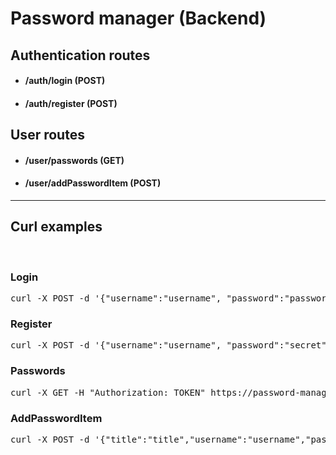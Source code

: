 # Password manager (Backend)

## Authentication routes
* #### /auth/login (POST)
* #### /auth/register (POST)

## User routes
* #### /user/passwords (GET)
* #### /user/addPasswordItem (POST)

***

## Curl examples

&nbsp;

### Login
<pre>curl -X POST -d '{"username":"username", "password":"password"}' -H "Content-Type: application/json" https://password-manager-backend.vercel.app/auth/login</pre>


### Register
<pre>curl -X POST -d '{"username":"username", "password":"secret", "email":"email@mail.com"}' -H "Content-Type: application/json" https://password-manager-backend.vercel.app/auth/register</pre>


### Passwords
<pre>curl -X GET -H "Authorization: TOKEN" https://password-manager-backend.vercel.app/user/passwords</pre>


### AddPasswordItem
<pre>curl -X POST -d '{"title":"title","username":"username","password":"secret","url":"www.github.com"}' -H "Content-Type: application/json" -H "Authorization: TOKEN" https://password-manager-backend.vercel.app/user/addPasswordItem</pre>